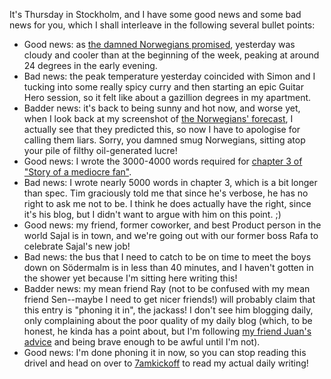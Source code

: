 It's Thursday in Stockholm, and I have some good news and some bad news for you,
which I shall interleave in the following several bullet points:
- Good news: as [the damned Norwegians
  promised](2022-06-28-hotter-than-hellsinki.html), yesterday was cloudy and
  cooler than at the beginning of the week, peaking at around 24 degrees in the
  early evening.
- Bad news: the peak temperature yesterday coincided with Simon and I tucking
  into some really spicy curry and then starting an epic Guitar Hero session, so
  it felt like about a gazillion degrees in my apartment.
- Badder news: it's back to being sunny and hot now, and worse yet, when I look
  back at my screenshot of [the Norwegians'
  forecast](assets/2022-06-28-stockholm-helsinki.png), I actually see that they
  predicted this, so now I have to apologise for calling them liars. Sorry, you
  damned smug Norwegians, sitting atop your pile of filthy oil-generated lucre!
- Good news: I wrote the 3000-4000 words required for [chapter 3 of "Story of a
  mediocre
  fan"](https://7amkickoff.com/index.php/2022/06/30/story-of-a-mediocre-fan-chapter-3/).
- Bad news: I wrote nearly 5000 words in chapter 3, which is a bit longer than
  spec. Tim graciously told me that since he's verbose, he has no right to ask
  me not to be. I think he does actually have the right, since it's his blog,
  but I didn't want to argue with him on this point. ;)
- Good news: my friend, former coworker, and best Product person in the world
  Sajal is in town, and we're going out with our former boss Rafa to celebrate
  Sajal's new job!
- Bad news: the bus that I need to catch to be on time to meet the boys down on
  Södermalm is in less than 40 minutes, and I haven't gotten in the shower yet
  because I'm sitting here writing this!
- Badder news: my mean friend Ray (not to be confused with my mean friend
  Sen--maybe I need to get nicer friends!) will probably claim that this entry
  is "phoning it in", the jackass! I don't see him blogging daily, only
  complaining about the poor quality of my daily blog (which, to be honest, he
  kinda has a point about, but I'm following [my friend Juan's
  advice](2022-06-15-summertime.html) and being brave enough to be awful until
  I'm not).
- Good news: I'm done phoning it in now, so you can stop reading this drivel and
  head on over to [7amkickoff](https://7amkickoff.com/) to read my actual daily
  writing!
